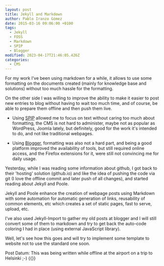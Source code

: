 ```yaml
---
layout: post
title: Jekyll and Markdown
author: Pablo Iranzo Gómez
date: 2015-03-16 09:06:00 +0100
tags:
  - Jekyll
  - FOSS
  - Markdown
  - SPIP
  - Blogger
modified: 2023-04-17T21:46:05.426Z
categories:
  - CMS
---
```


For my work I've been using markdown for a while, it allows to use some formatting on the documents created (mainly for knowledge base and solutions) without too much hassle for the formatting.

On the other side I was willing to improve the ability to make it easier to post new entries to blog without having to wait too much time, and of course, be able to prepare them offline and then push them live.

- Using [SPIP](http://www.spip.net) allowed me to focus on text without caring too much about formatting, the CMS is not hard to administer, maybe not as popular as
  WordPress, Joomla lately, but definitely, good for the work it's intended to do, and not like traditional webpages.

- Using [Blogger](http://www.blogger.com), formatting was also not a hard part, and being a good platform improved the availability of tools, but still required online access, and the
  Firefox extensions for it, were still not
  convincing me for daily usage.

Yesterday, while I was reading some information about github, I got back to their 'hosting' solution (github.io) and like the idea of pushing the code via git (I love the offline commit and later push of all changes), and started reading about Jekyll and Poole.

Jekyll and Poole enhance the creation of webpage posts using Markdown with some automation for automatic generation of links, reusability of common elements, etc which creates a set of static pages, fast to serve, upload, etc.

I've also used Jekyll-Import to gather my old posts at blogger and I will still convert some of them to markdown and try to get back the auto-code coloring I had in place (using external
JavaScript library).

Well, let's see how this goes and will try to implement some template to website not to use the standard one soon.

Post Datum: This was being written while offline at the airport on a trip to Helsinki ;-)
{{<enjoy>}}
